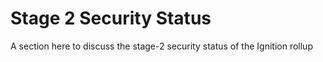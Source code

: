 # Stage 2 Security Status

A section here to discuss the stage-2 security status of the Ignition rollup
